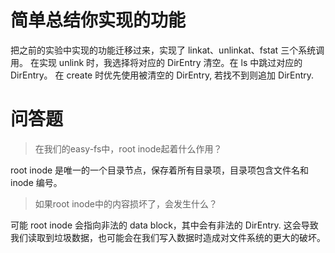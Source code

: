 # 简单总结你实现的功能

把之前的实验中实现的功能迁移过来，实现了 linkat、unlinkat、fstat 三个系统调用。
在实现 unlink 时，我选择将对应的 DirEntry 清空。在 ls 中跳过对应的 DirEntry。
在 create 时优先使用被清空的 DirEntry, 若找不到则追加 DirEntry.

# 问答题

> 在我们的easy-fs中，root inode起着什么作用？

root inode 是唯一的一个目录节点，保存着所有目录项，目录项包含文件名和 inode 编号。

> 如果root inode中的内容损坏了，会发生什么？

可能 root inode 会指向非法的 data block，其中会有非法的 DirEntry. 
这会导致我们读取到垃圾数据，也可能会在我们写入数据时造成对文件系统的更大的破坏。
